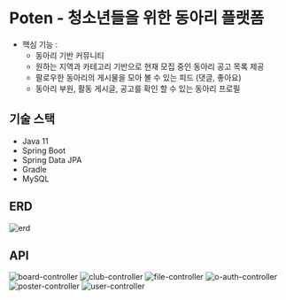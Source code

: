 
# Poten - 청소년들을 위한 동아리 플랫폼
* 핵심 기능 :
    * 동아리 기반 커뮤니티
    * 원하는 지역과 카테고리 기반으로 현재 모집 중인 동아리 공고 목록 제공
    * 팔로우한 동아리의 게시물을 모아 볼 수 있는 피드 (댓글, 좋아요)
    * 동아리 부원, 활동 게시글, 공고를 확인 할 수 있는 동아리 프로필

## 기술 스택
- Java 11
- Spring Boot
- Spring Data JPA
- Gradle
- MySQL


## ERD
![erd](https://user-images.githubusercontent.com/51227226/201090290-d69a0a8c-d809-49d0-ba63-d5d0341d56c6.png)

## API
![board-controller](https://user-images.githubusercontent.com/51227226/201090416-7a36a504-4a22-447d-b7af-93aec12393e2.JPG)
![club-controller](https://user-images.githubusercontent.com/51227226/201090421-8f1f2b6a-4dc5-4162-b778-da2dcd099dbb.JPG)
![file-controller](https://user-images.githubusercontent.com/51227226/201090425-f1a68b20-79b6-4439-919f-848e546351bf.JPG)
![o-auth-controller](https://user-images.githubusercontent.com/51227226/201090429-6eb0b2d2-19c0-4bd2-af3d-d6f5a4a70bd6.JPG)
![poster-controller](https://user-images.githubusercontent.com/51227226/201090434-ce9e724d-515e-4680-be61-84e9cc514135.JPG)
![user-controller](https://user-images.githubusercontent.com/51227226/201090436-1da9b1df-0a80-4467-af63-45df6a0f43c6.JPG)

